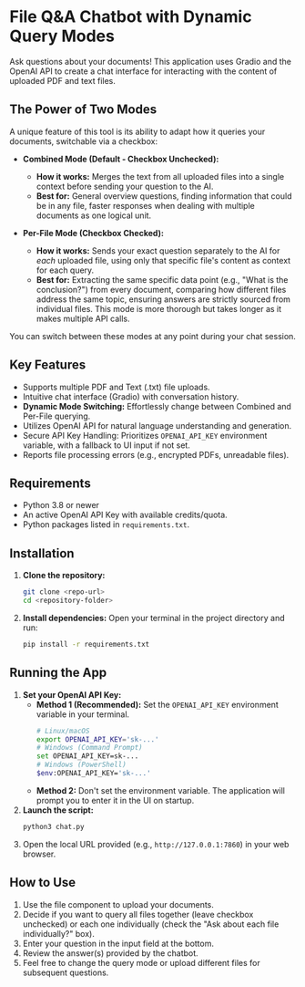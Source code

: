 # File Q&A Chatbot with Dynamic Query Modes

Ask questions about your documents! This application uses Gradio and the OpenAI API to create a chat interface for interacting with the content of uploaded PDF and text files.

## The Power of Two Modes

A unique feature of this tool is its ability to adapt how it queries your documents, switchable via a checkbox:

* **Combined Mode (Default - Checkbox Unchecked):**
    * **How it works:** Merges the text from all uploaded files into a single context before sending your question to the AI.
    * **Best for:** General overview questions, finding information that could be in any file, faster responses when dealing with multiple documents as one logical unit.

* **Per-File Mode (Checkbox Checked):**
    * **How it works:** Sends your exact question separately to the AI for *each* uploaded file, using only that specific file's content as context for each query.
    * **Best for:** Extracting the same specific data point (e.g., "What is the conclusion?") from every document, comparing how different files address the same topic, ensuring answers are strictly sourced from individual files. This mode is more thorough but takes longer as it makes multiple API calls.

You can switch between these modes at any point during your chat session.

## Key Features

* Supports multiple PDF and Text (.txt) file uploads.
* Intuitive chat interface (Gradio) with conversation history.
* **Dynamic Mode Switching:** Effortlessly change between Combined and Per-File querying.
* Utilizes OpenAI API for natural language understanding and generation.
* Secure API Key Handling: Prioritizes `OPENAI_API_KEY` environment variable, with a fallback to UI input if not set.
* Reports file processing errors (e.g., encrypted PDFs, unreadable files).

## Requirements

* Python 3.8 or newer
* An active OpenAI API Key with available credits/quota.
* Python packages listed in `requirements.txt`.

## Installation

1.  **Clone the repository:**
    ```bash
    git clone <repo-url>
    cd <repository-folder>
    ```

2.  **Install dependencies:** Open your terminal in the project directory and run:
    ```bash
    pip install -r requirements.txt
    ```

## Running the App

1.  **Set your OpenAI API Key:**
    * **Method 1 (Recommended):** Set the `OPENAI_API_KEY` environment variable in your terminal.
        ```bash
        # Linux/macOS
        export OPENAI_API_KEY='sk-...'
        # Windows (Command Prompt)
        set OPENAI_API_KEY=sk-...
        # Windows (PowerShell)
        $env:OPENAI_API_KEY='sk-...'
        ```
    * **Method 2:** Don't set the environment variable. The application will prompt you to enter it in the UI on startup.
2.  **Launch the script:**
    ```bash
    python3 chat.py
    ```
3.  Open the local URL provided (e.g., `http://127.0.0.1:7860`) in your web browser.

## How to Use

1.  Use the file component to upload your documents.
2.  Decide if you want to query all files together (leave checkbox unchecked) or each one individually (check the "Ask about each file individually?" box).
3.  Enter your question in the input field at the bottom.
4.  Review the answer(s) provided by the chatbot.
5.  Feel free to change the query mode or upload different files for subsequent questions.

